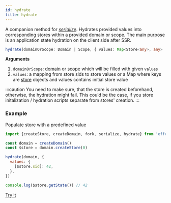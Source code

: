 ```yaml
---
id: hydrate
title: hydrate
---
```


A companion method for [_serialize_](serialize). Hydrates provided values into corresponding stores within a provided domain or scope. The main purpose is an application state hydration on the client side after SSR.

```ts
hydrate(domainOrScope: Domain | Scope, { values: Map<Store<any>, any> | {[sid: string]: any} }): void
```

**Arguments**

1. `domainOrScope`: [domain](./Domain.md) or [scope](./Scope.md) which will be filled with given `values`
2. `values`: a mapping from store sids to store values or a Map where keys are [store](Store.md) objects and values contains initial store value

:::caution
You need to make sure, that the store is created beforehand, otherwise, the hydration might fail. This could be the case, if you store initalization / hydration scripts separate from stores' creation.
:::

### Example

Populate store with a predefined value

```js
import {createStore, createDomain, fork, serialize, hydrate} from 'effector'

const domain = createDomain()
const $store = domain.createStore(0)

hydrate(domain, {
  values: {
    [$store.sid]: 42,
  },
})

console.log($store.getState()) // 42
```

[Try it](https://share.effector.dev/jK5tujqH)
